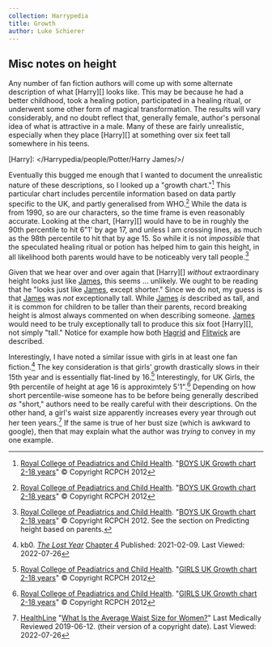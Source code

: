 ```yaml
---
collection: Harrypedia
title: Growth
author: Luke Schierer
---
```


## Misc notes on height

Any number of fan fiction authors will come up with some alternate description
of what [Harry][] looks like. This may be because he had a better childhood,
took a healing potion, participated in a healing ritual, or underwent some
other form of magical transformation. The results will vary considerably, and
no doubt reflect that, generally female, author's personal idea of what is
attractive in a male. Many of these are fairly unrealistic, especially when
they place [Harry][] at something over six feet tall somewhere in his teens.

[Harry]: </Harrypedia/people/Potter/Harry James/>/

Eventually this bugged me enough that I wanted to document the unrealistic
nature of these descriptions, so I looked up a "growth chart."[^220622-1] This
particular chart includes percentile information based on data partly specific
to the UK, and partly generalised from WHO.[^220622-2] While the data is from
1990, so are our characters, so the time frame is even reasonably accurate.
Looking at the chart, [Harry][] would have to be in roughly the 90th percentile
to hit 6"1' by age 17, and unless I am crossing lines, as much as the 98th
percentile to hit that by age 15. So while it is not _impossible_ that the
speculated healing ritual or potion has helped him to gain this height, in all
likelihood both parents would have to be noticeably very tall people.[^220622-3]

Given that we hear over and over again that [Harry][] _without_ extraordinary height
looks just like [James][], this seems … unlikely. We ought to be reading that he
"looks just like [James][], except shorter." Since we do not, my guess is that
[James][] was _not_ exceptionally tall. While [James][] _is_ described as
tall, and it is common for children to be taller than their parents, record
breaking height is almost always commented on when describing someone.
[James][] would need to be truly exceptionally tall to produce this six foot
[Harry][], not simply "tall." Notice for example how both [Hagrid][] and
[Flitwick][] are described.

[James]: /Harrypedia/people/Potter/James/
[Hagrid]: /Harrypedia/people/Hagrid/Rubeus/
[Flitwick]: /Harrypedia/people/Flitwick/Filus/

Interestingly, I have noted a similar issue with girls in at least one fan
fiction.[^220726-8] The key consideration is that girls' growth drastically
slows in their 15th year and is essentially flat-lined by 16.[^220726-9]
Interestingly, for UK Girls, the 9th percentile of height at age 16 is
approximtely 5'1".[^220726-10] Depending on how short percentile-wise someone
has to be before being generally described _as_ "short," authors need to be
really careful with their descriptions. On the other hand, a girl's waist size
apparently increases every year through out her teen years.[^220726-11] If the
same is true of her bust size (which is awkward to google), then that may
explain what the author was _trying_ to convey in my one example.

[^220726-11]: 
    [HealthLine](https://www.healthline.com/)
    "[What Is the Average Waist Size for Women?](https://www.healthline.com/health/average-waist-size-for-women)"
    Last Medically Reviewed 2019-06-12. (their version of a copyright date). Last Viewed: 2022-07-26

[^220726-8]: 
    kb0. _[The Lost Year](https://www.fanfiction.net/s/13815274)_
    [Chapter 4](https://www.fanfiction.net/s/13815274/4/The-Lost-Year)
    Published: 2021-02-09. Last Viewed: 2022-07-26

[^220726-10]: 
    [Royal College of Peadiatrics and Child Health](https://www.rcpch.ac.uk/).
    "[GIRLS UK Growth chart 2-18 years](https://www.rcpch.ac.uk/sites/default/files/Girls_2-18_years_growth_chart.pdf)"
    © Copyright RCPCH 2012

[^220726-9]: 
    [Royal College of Peadiatrics and Child Health](https://www.rcpch.ac.uk/).
    "[GIRLS UK Growth chart 2-18 years](https://www.rcpch.ac.uk/sites/default/files/Girls_2-18_years_growth_chart.pdf)"
    © Copyright RCPCH 2012

[^220622-1]: 
    [Royal College of Peadiatrics and Child Health](https://www.rcpch.ac.uk/).
    "[BOYS UK Growth chart 2-18 years](https://www.rcpch.ac.uk/sites/default/files/Boys_2-18_years_growth_chart.pdf)"
    © Copyright RCPCH 2012

[^220622-2]: 
    [Royal College of Peadiatrics and Child Health](https://www.rcpch.ac.uk/).
    "[BOYS UK Growth chart 2-18 years](https://www.rcpch.ac.uk/sites/default/files/Boys_2-18_years_growth_chart.pdf)"
    © Copyright RCPCH 2012

[^220622-3]: 
    [Royal College of Peadiatrics and Child Health](https://www.rcpch.ac.uk/).
    "[BOYS UK Growth chart 2-18 years](https://www.rcpch.ac.uk/sites/default/files/Boys_2-18_years_growth_chart.pdf)"
    © Copyright RCPCH 2012. See the section on Predicting height based on
    parents.
